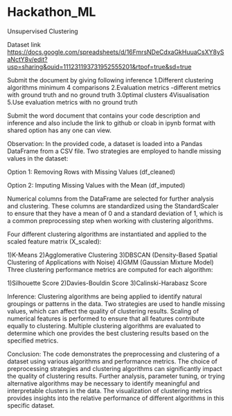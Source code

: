 # Hackathon_ML

Unsupervised Clustering 

Dataset link
https://docs.google.com/spreadsheets/d/16FmrsNDeCdxaGkHuuaCsXY8ySaNctY8v/edit?usp=sharing&ouid=111231193731952555201&rtpof=true&sd=true

Submit the document by giving following inference
1.Different clustering algorithms minimum 4 comparisons
 2.Evaluation metrics -different metrics with ground truth and no ground truth
3.0ptimal clusters
4Visualisation
5.Use evaluation metrics with no ground truth 


Submit the word document that contains your code description and inference and  also include the link to github or cloab in ipynb format with shared option has any one can view. 


Observation:
In the provided code, a dataset is loaded into a Pandas DataFrame from a CSV file.
Two strategies are employed to handle missing values in the dataset:

Option 1: Removing Rows with Missing Values (df_cleaned)

Option 2: Imputing Missing Values with the Mean (df_imputed)

Numerical columns from the DataFrame are selected for further analysis and clustering. These columns are standardized using the StandardScaler to ensure that they have a mean of 0 and a standard deviation of 1, which is a common preprocessing step when working with clustering algorithms.

Four different clustering algorithms are instantiated and applied to the scaled feature matrix (X_scaled):

1)K-Means
2)Agglomerative Clustering
3)DBSCAN (Density-Based Spatial Clustering of Applications with Noise)
4)GMM (Gaussian Mixture Model)
Three clustering performance metrics are computed for each algorithm:

1)Silhouette Score
2)Davies-Bouldin Score
3)Calinski-Harabasz Score

Inference:
Clustering algorithms are being applied to identify natural groupings or patterns in the data.
Two strategies are used to handle missing values, which can affect the quality of clustering results.
Scaling of numerical features is performed to ensure that all features contribute equally to clustering.
Multiple clustering algorithms are evaluated to determine which one provides the best clustering results based on the specified metrics.


Conclusion:
The code demonstrates the preprocessing and clustering of a dataset using various algorithms and performance metrics. 
The choice of preprocessing strategies and clustering algorithms can significantly impact the quality of clustering results. 
Further analysis, parameter tuning, or trying alternative algorithms may be necessary to identify meaningful and interpretable clusters in the data.
The visualization of clustering metrics provides insights into the relative performance of different algorithms in this specific dataset.
